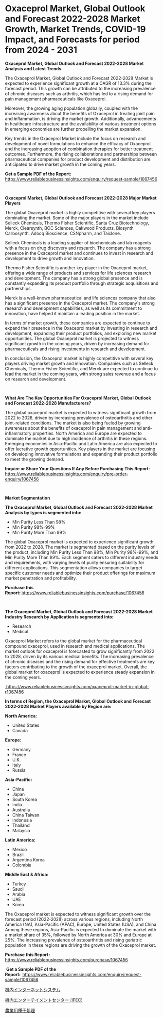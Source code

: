 <p><h1>Oxaceprol Market, Global Outlook and Forecast 2022-2028 Market Growth, Market Trends, COVID-19 Impact, and Forecasts for period from 2024 - 2031</h1></p><p><strong>Oxaceprol Market, Global Outlook and Forecast 2022-2028 Market Analysis and Latest Trends</strong></p>
<p><p>The Oxaceprol Market, Global Outlook and Forecast 2022-2028 Market is expected to experience significant growth at a CAGR of 13.3% during the forecast period. This growth can be attributed to the increasing prevalence of chronic diseases such as arthritis, which has led to a rising demand for pain management pharmaceuticals like Oxaceprol.</p><p>Moreover, the growing aging population globally, coupled with the increasing awareness about the benefits of Oxaceprol in treating joint pain and inflammation, is driving the market growth. Additionally, advancements in healthcare infrastructure and the availability of various treatment options in emerging economies are further propelling the market expansion.</p><p>Key trends in the Oxaceprol Market include the focus on research and development of novel formulations to enhance the efficacy of Oxaceprol and the increasing adoption of combination therapies for better treatment outcomes. Furthermore, the rising collaborations and partnerships between pharmaceutical companies for product development and distribution are anticipated to drive market growth in the coming years.</p></p>
<p><strong>Get a Sample PDF of the Report:&nbsp;</strong> <a href="https://www.reliablebusinessinsights.com/enquiry/request-sample/1067456">https://www.reliablebusinessinsights.com/enquiry/request-sample/1067456</a></p>
<p>&nbsp;</p>
<p><strong>Oxaceprol Market, Global Outlook and Forecast 2022-2028 Major Market Players</strong></p>
<p><p>The global Oxaceprol market is highly competitive with several key players dominating the market. Some of the major players in the market include Selleck Chemicals, Thermo Fisher Scientific, Santa Cruz Biotechnology, Merck, Clearsynth, BOC Sciences, Oakwood Products, Biosynth Carbosynth, Adooq Bioscience, CSNpharm, and Taiclone.</p><p>Selleck Chemicals is a leading supplier of biochemicals and lab reagents with a focus on drug discovery and research. The company has a strong presence in the Oxaceprol market and continues to invest in research and development to drive growth and innovation.</p><p>Thermo Fisher Scientific is another key player in the Oxaceprol market, offering a wide range of products and services for life sciences research and development. The company has a strong global presence and is constantly expanding its product portfolio through strategic acquisitions and partnerships.</p><p>Merck is a well-known pharmaceutical and life sciences company that also has a significant presence in the Oxaceprol market. The company's strong research and development capabilities, as well as its commitment to innovation, have helped it maintain a leading position in the market.</p><p>In terms of market growth, these companies are expected to continue to expand their presence in the Oxaceprol market by investing in research and development, expanding their product portfolios, and exploring new market opportunities. The global Oxaceprol market is projected to witness significant growth in the coming years, driven by increasing demand for pharmaceuticals and rising investments in research and development.</p><p>In conclusion, the Oxaceprol market is highly competitive with several key players driving market growth and innovation. Companies such as Selleck Chemicals, Thermo Fisher Scientific, and Merck are expected to continue to lead the market in the coming years, with strong sales revenue and a focus on research and development.</p></p>
<p>&nbsp;</p>
<p><strong>What Are The Key Opportunities For Oxaceprol Market, Global Outlook and Forecast 2022-2028 Manufacturers?</strong></p>
<p><p>The global oxaceprol market is expected to witness significant growth from 2022 to 2028, driven by increasing prevalence of osteoarthritis and other joint-related conditions. The market is also being fueled by growing awareness about the benefits of oxaceprol in pain management and anti-inflammatory properties. North America and Europe are expected to dominate the market due to high incidence of arthritis in these regions. Emerging economies in Asia-Pacific and Latin America are also expected to offer lucrative growth opportunities. Key players in the market are focusing on developing innovative formulations and expanding their product portfolio to meet the growing demand.</p></p>
<p><strong>Inquire or Share Your Questions If Any Before Purchasing This Report:</strong> <a href="https://www.reliablebusinessinsights.com/enquiry/pre-order-enquiry/1067456">https://www.reliablebusinessinsights.com/enquiry/pre-order-enquiry/1067456</a></p>
<p>&nbsp;</p>
<p><strong>Market Segmentation</strong></p>
<p><strong>The Oxaceprol Market, Global Outlook and Forecast 2022-2028 Market Analysis by types is segmented into:</strong></p>
<p><ul><li>Min Purity Less Than 98%</li><li>Min Purity 98%-99%</li><li>Min Purity More Than 99%</li></ul></p>
<p><p>The global Oxaceprol market is expected to experience significant growth from 2022 to 2028. The market is segmented based on the purity levels of the product, including Min Purity Less Than 98%, Min Purity 98%-99%, and Min Purity More Than 99%. Each segment caters to different industry needs and requirements, with varying levels of purity ensuring suitability for different applications. This segmentation allows companies to target specific customer needs and optimize their product offerings for maximum market penetration and profitability.</p></p>
<p><strong>Purchase this Report:&nbsp;</strong><a href="https://www.reliablebusinessinsights.com/purchase/1067456">https://www.reliablebusinessinsights.com/purchase/1067456</a></p>
<p>&nbsp;</p>
<p><strong>The Oxaceprol Market, Global Outlook and Forecast 2022-2028 Market Industry Research by Application is segmented into:</strong></p>
<p><ul><li>Research</li><li>Medical</li></ul></p>
<p><p>Oxaceprol Market refers to the global market for the pharmaceutical compound oxaceprol, used in research and medical applications. The market outlook for oxaceprol is forecasted to grow significantly from 2022 to 2028, driven by its various medical benefits. The increasing prevalence of chronic diseases and the rising demand for effective treatments are key factors contributing to the growth of the oxaceprol market. Overall, the global market for oxaceprol is expected to experience steady expansion in the coming years.</p></p>
<p><a href="https://www.reliablebusinessinsights.com/oxaceprol-market-in-global-r1067456">&nbsp;https://www.reliablebusinessinsights.com/oxaceprol-market-in-global-r1067456</a></p>
<p><strong>In terms of Region, the Oxaceprol Market, Global Outlook and Forecast 2022-2028 Market Players available by Region are:</strong></p>
<p>
    <p> <strong> North America: </strong>
        <ul>
            <li>United States</li>
            <li>Canada</li>
        </ul>
        </p> 
    <p> <strong> Europe: </strong>
        <ul>
            <li>Germany</li>
            <li>France</li>
            <li>U.K.</li>
            <li>Italy</li>
            <li>Russia</li>
        </ul>
        </p> 
    <p> <strong> Asia-Pacific: </strong>
        <ul>
            <li>China</li>
            <li>Japan</li>
            <li>South Korea</li>
            <li>India</li>
            <li>Australia</li>
            <li>China Taiwan</li>
            <li>Indonesia</li>
            <li>Thailand</li>
            <li>Malaysia</li>
        </ul>
        </p> 
    <p> <strong> Latin America: </strong>
        <ul>
            <li>Mexico</li>
            <li>Brazil</li>
            <li>Argentina Korea</li>
            <li>Colombia</li>
        </ul>
        </p> 
    <p> <strong> Middle East & Africa: </strong>
        <ul>
            <li>Turkey</li>
            <li>Saudi</li>
            <li>Arabia</li>
            <li>UAE</li>
            <li>Korea</li>
        </ul>
    </p>
    </p>
<p><p>The Oxaceprol market is expected to witness significant growth over the forecast period (2022-2028) across various regions, including North America (NA), Asia-Pacific (APAC), Europe, United States (USA), and China. Among these regions, Asia-Pacific is expected to dominate the market with a market share of 35%, followed by North America at 30% and Europe at 25%. The increasing prevalence of osteoarthritis and rising geriatric population in these regions are driving the growth of the Oxaceprol market.</p></p>
<p><strong>Purchase this Report: </strong><a href="https://www.reliablebusinessinsights.com/purchase/1067456">https://www.reliablebusinessinsights.com/purchase/1067456</a></p>
<p>&nbsp;<strong>Get a Sample PDF of the Report:&nbsp;&nbsp;</strong><a href="https://www.reliablebusinessinsights.com/enquiry/request-sample/1067456">https://www.reliablebusinessinsights.com/enquiry/request-sample/1067456</a></p>
<p><strong></strong></p>
<p><p><a href="https://github.com/RodHoppe07/Market-Research-Report-List-1/blob/main/444353986784.md">機内インターネットシステム</a></p><p><a href="https://github.com/laurenreichert/Market-Research-Report-List-1/blob/main/332719886783.md">機内エンターテイメントセンター (IFEC)</a></p><p><a href="https://github.com/reliezer65/Market-Research-Report-List-1/blob/main/747037986785.md">農業用種子処理</a></p></p>